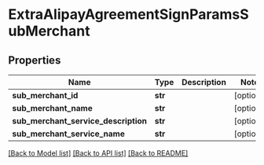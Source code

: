 # ExtraAlipayAgreementSignParamsSubMerchant

## Properties
Name | Type | Description | Notes
------------ | ------------- | ------------- | -------------
**sub_merchant_id** | **str** |  | [optional] 
**sub_merchant_name** | **str** |  | [optional] 
**sub_merchant_service_description** | **str** |  | [optional] 
**sub_merchant_service_name** | **str** |  | [optional] 

[[Back to Model list]](../README.md#documentation-for-models) [[Back to API list]](../README.md#documentation-for-api-endpoints) [[Back to README]](../README.md)


